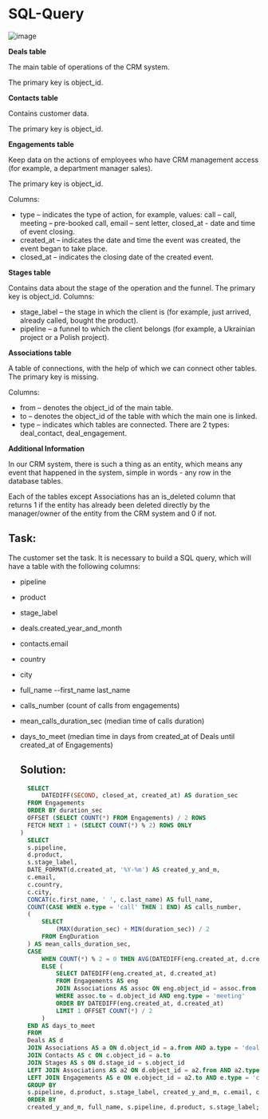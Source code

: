 # SQL-Query

![image](https://github.com/danifuij/SQL-Query/assets/124475097/01c8c417-0ee1-4c1f-a8eb-16e1a64fc826)

**Deals table**

The main table of operations of the CRM system.

The primary key is object_id.

**Contacts table**

Contains customer data.

The primary key is object_id.

**Engagements table**

Keep data on the actions of employees who have CRM management access (for example, a department manager
sales).

The primary key is object_id.

Columns:
- type – indicates the type of action, for example, values: call – call, meeting – pre-booked call, email –
sent letter, closed_at - date and time of event closing.
- created_at – indicates the date and time the event was created, the event began to take place.
- closed_at – indicates the closing date of the created event.
  
**Stages table**

Contains data about the stage of the operation and the funnel.
The primary key is object_id.
Columns:
- stage_label – the stage in which the client is (for example, just arrived, already called, bought the product).
- pipeline – a funnel to which the client belongs (for example, a Ukrainian project or a Polish project).
  
**Associations table**

A table of connections, with the help of which we can connect other tables. 
The primary key is missing.

Columns:
- from – denotes the object_id of the main table.
- to – denotes the object_id of the table with which the main one is linked.
- type – indicates which tables are connected. There are 2 types: deal_contact, deal_engagement.

**Additional Information**

In our CRM system, there is such a thing as an entity, which means any event that happened in the system, simple
in words - any row in the database tables.

Each of the tables except Associations has an is_deleted column that returns 1 if the entity has already been deleted
directly by the manager/owner of the entity from the CRM system and 0 if not.

## Task:

The customer set the task. It is necessary to build a SQL query, which will have a table with the following columns:
- pipeline
- product
- stage_label
- deals.created_year_and_month
- contacts.email
- country
- city
- full_name --first_name last_name
- calls_number (count of calls from engagements)
- mean_calls_duration_sec (median time of calls duration)
- days_to_meet (median time in days from created_at of Deals until created_at of Engagements)

  ## Solution:
  
  ```SQL WITH EngDuration AS (
    SELECT
        DATEDIFF(SECOND, closed_at, created_at) AS duration_sec
    FROM Engagements
    ORDER BY duration_sec
    OFFSET (SELECT COUNT(*) FROM Engagements) / 2 ROWS
    FETCH NEXT 1 + (SELECT COUNT(*) % 2) ROWS ONLY
  )
    SELECT
    s.pipeline,
    d.product,
    s.stage_label,
    DATE_FORMAT(d.created_at, '%Y-%m') AS created_y_and_m,
    c.email,
    c.country,
    c.city,
    CONCAT(c.first_name, ' ', c.last_name) AS full_name,
    COUNT(CASE WHEN e.type = 'call' THEN 1 END) AS calls_number,
    (
        SELECT
            (MAX(duration_sec) + MIN(duration_sec)) / 2
        FROM EngDuration
    ) AS mean_calls_duration_sec,
    CASE
        WHEN COUNT(*) % 2 = 0 THEN AVG(DATEDIFF(eng.created_at, d.created_at))
        ELSE (
            SELECT DATEDIFF(eng.created_at, d.created_at)
            FROM Engagements AS eng
            JOIN Associations AS assoc ON eng.object_id = assoc.from AND assoc.type = 'deal_engagement'
            WHERE assoc.to = d.object_id AND eng.type = 'meeting'
            ORDER BY DATEDIFF(eng.created_at, d.created_at)
            LIMIT 1 OFFSET COUNT(*) / 2
        )
    END AS days_to_meet
    FROM
    Deals AS d
    JOIN Associations AS a ON d.object_id = a.from AND a.type = 'deal_contact'
    JOIN Contacts AS c ON c.object_id = a.to
    JOIN Stages AS s ON d.stage_id = s.object_id
    LEFT JOIN Associations AS a2 ON d.object_id = a2.from AND a2.type = 'deal_engagement'
    LEFT JOIN Engagements AS e ON e.object_id = a2.to AND e.type = 'call'
    GROUP BY
    s.pipeline, d.product, s.stage_label, created_y_and_m, c.email, c.country, c.city, full_name
    ORDER BY
    created_y_and_m, full_name, s.pipeline, d.product, s.stage_label;
    ```
